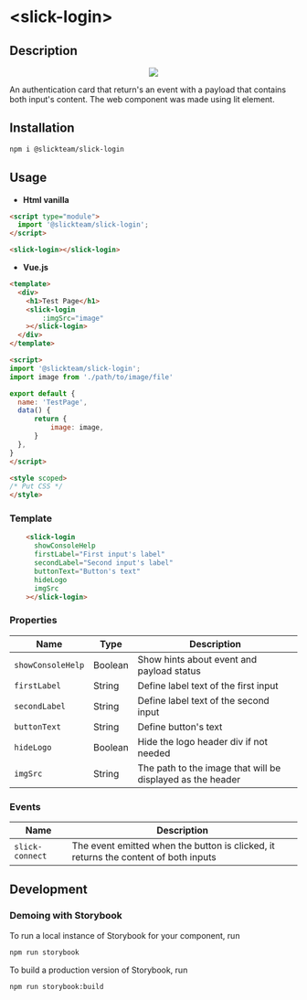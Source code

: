 # \<slick-login>

## Description

<p align="center">
  <img src="https://user-images.githubusercontent.com/59962729/134505863-843ffafb-46ec-470d-b21d-68c79f75248c.png">
</p>

An authentication card that return's an event with a payload that contains both input's content. The web component was made using lit element.

## Installation
```bash
npm i @slickteam/slick-login
```

## Usage

- **Html vanilla**

```html
<script type="module">
  import '@slickteam/slick-login';
</script>

<slick-login></slick-login>
```

- **Vue.js**

```html
<template>
  <div>
    <h1>Test Page</h1>
    <slick-login
        :imgSrc="image"
    ></slick-login>
  </div>
</template>

<script>
import '@slickteam/slick-login';
import image from './path/to/image/file'

export default {
  name: 'TestPage', 
  data() {
      return {
          image: image,
      }
  },
}
</script>

<style scoped>
/* Put CSS */
</style>

```

### Template

``` html
    <slick-login
      showConsoleHelp
      firstLabel="First input's label"
      secondLabel="Second input's label"
      buttonText="Button's text"
      hideLogo
      imgSrc
    ></slick-login>
```
### Properties

Name                | Type               | Description
---                 | ---                | ---
`showConsoleHelp`   | Boolean            | Show hints about event and payload status
`firstLabel`        | String             | Define label text of the first input
`secondLabel`       | String             | Define label text of the second input
`buttonText`        | String             | Define button's text
`hideLogo`          | Boolean            | Hide the logo header div if not needed
`imgSrc`            | String             | The path to the image that will be displayed as the header

### Events

Name            | Description
---             | ---
`slick-connect` | The event emitted when the button is clicked, it returns the content of both inputs

## Development

### Demoing with Storybook

To run a local instance of Storybook for your component, run
```bash
npm run storybook
```

To build a production version of Storybook, run
```bash
npm run storybook:build
```